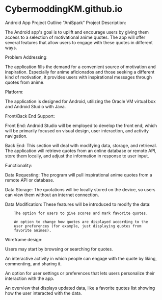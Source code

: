 # CybermoddingKM.github.io
Android App Project Outline
"AniSpark"
Project Description: 

The Android app's goal is to uplift and encourage users by giving them access to a selection of motivational anime quotes. The app will offer several features that allow users to engage with these quotes in different ways.

Problem Addressing: 

The application fills the demand for a convenient source of motivation and inspiration. Especially for anime aficionados and those seeking a different kind of motivation, it provides users with inspirational messages through quotes from anime.

Platform: 

The application is designed for Android, utilizing the Oracle VM virtual box and Android Studio with Java.

Front/Back End Support: 

Front End: Android Studio will be employed to develop the front end, which will be primarily focused on visual design, user interaction, and activity navigation.

Back End: This section will deal with modifying data, storage, and retrieval. The application will retrieve quotes from an online database or remote API, store them locally, and adjust the information in response to user input.

Functionality: 

Data Requesting: The program will pull inspirational anime quotes from a remote API or database.

Data Storage: The quotations will be locally stored on the device, so users can view them without an internet connection.

Data Modification: These features will be introduced to modify the data:

		The option for users to give scores and mark favorite quotes.

		An option to change how quotes are displayed according to the 
		user preferences (for example, just displaying quotes from 
		favorite animes).

Wireframe design: 

Users may start by browsing or searching for quotes. 

An interactive activity in which people can engage with the quote by liking, commenting, and sharing it. 

An option for user settings or preferences that lets users personalize their interaction with the app. 

An overview that displays updated data, like a favorite quotes list showing how the user interacted with the data.
